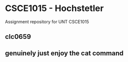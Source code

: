 # CSCE1015 - Hochstetler
Assignment repository for UNT CSCE1015
## clc0659

## genuinely just enjoy the cat command

